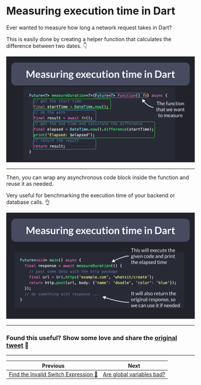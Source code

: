 # Measuring execution time in Dart

Ever wanted to measure how long a network request takes in Dart?

This is easily done by creating a helper function that calculates the difference between two dates. 👇

![](116.1.png)

---

Then, you can wrap any asynchronous code block inside the function and reuse it as needed.

Very useful for benchmarking the execution time of your backend or database calls. 👌

![](116.2.png)

---

### Found this useful? Show some love and share the [original tweet](https://twitter.com/biz84/status/1696517265985093781) 🙏

---

| Previous | Next |
| -------- | ---- |
| [Find the Invalid Switch Expression 🧐](../0115-switch-newline/index.md) | [Are global variables bad?](../0117-are-global-variables-bad/index.md) |
